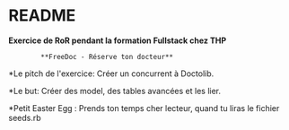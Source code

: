 # README

**Exercice de RoR pendant la formation Fullstack chez THP**

            **FreeDoc - Réserve ton docteur**

*Le pitch de l'exercice:
Créer un concurrent à Doctolib.

*Le but:
Créer des model, des tables avancées et les lier. 

*Petit Easter Egg :
Prends ton temps cher lecteur, quand tu liras le fichier seeds.rb

